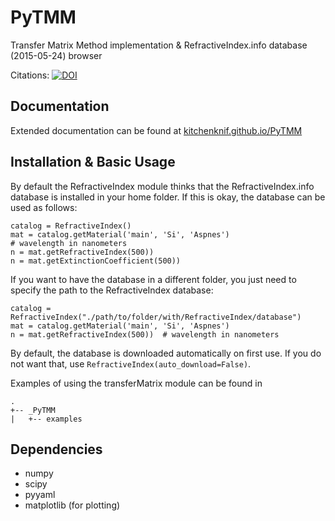 # PyTMM
Transfer Matrix Method implementation &amp; RefractiveIndex.info database (2015-05-24) browser

Citations: [![DOI](https://zenodo.org/badge/39225589.svg)](https://zenodo.org/badge/latestdoi/39225589)

## Documentation
Extended documentation can be found at  [kitchenknif.github.io/PyTMM](https://kitchenknif.github.io/PyTMM)


## Installation &amp; Basic Usage
By default the RefractiveIndex module thinks that the RefractiveIndex.info database is installed in your home folder. If this is okay, the database can be used as follows:

    catalog = RefractiveIndex()
    mat = catalog.getMaterial('main', 'Si', 'Aspnes')
    # wavelength in nanometers
    n = mat.getRefractiveIndex(500))
    n = mat.getExtinctionCoefficient(500))

If you want to have the database in a different folder, you just need to specify the path to the RefractiveIndex database:

    catalog = RefractiveIndex("./path/to/folder/with/RefractiveIndex/database")
    mat = catalog.getMaterial('main', 'Si', 'Aspnes')
    n = mat.getRefractiveIndex(500))  # wavelength in nanometers

By default, the database is downloaded automatically on first use. If you do not want that, use `RefractiveIndex(auto_download=False)`.

Examples of using the transferMatrix module can be found in

    .
    +-- _PyTMM
    |   +-- examples


## Dependencies
- numpy
- scipy
- pyyaml
- matplotlib (for plotting)
